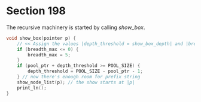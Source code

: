 # Section 198

The recursive machinery is started by calling *show_box*.

```c io/display_boxes.c
void show_box(pointer p) {
    // << Assign the values |depth_threshold = show_box_depth| and |breadth_max = show_box_breadth| >>
    if (breadth_max <= 0) {
        breadth_max = 5;
    }
    if (pool_ptr + depth_threshold >= POOL_SIZE) {
        depth_threshold = POOL_SIZE - pool_ptr - 1;
    } // now there's enough room for prefix string
    show_node_list(p); // the show starts at |p|
    print_ln();
}
```
